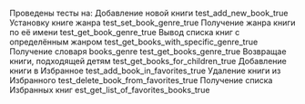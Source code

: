 Проведены тесты на:
Добавление новой книги test_add_new_book_true
Установку книге жанра test_set_book_genre_true
Получение жанра книги по её имени test_get_book_genre_true
Вывод списка книг с определённым жанром test_get_books_with_specific_genre_true
Получение словаря books_genre test_get_books_genre_true
Возвращае книги, подходящей детям test_get_books_for_children_true
Добавление книги в Избранное test_add_book_in_favorites_true
Удаление книги из Избранного test_delete_book_from_favorites_true
Получение списка Избранных книг est_get_list_of_favorites_books_true
